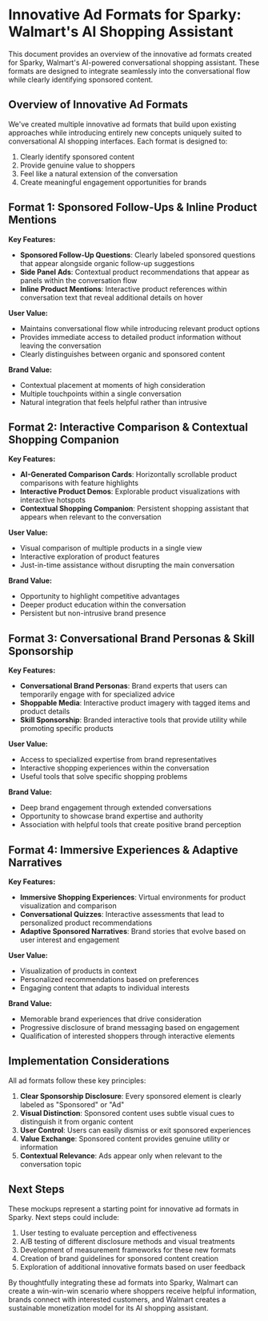 # Innovative Ad Formats for Sparky: Walmart's AI Shopping Assistant

This document provides an overview of the innovative ad formats created for Sparky, Walmart's AI-powered conversational shopping assistant. These formats are designed to integrate seamlessly into the conversational flow while clearly identifying sponsored content.

## Overview of Innovative Ad Formats

We've created multiple innovative ad formats that build upon existing approaches while introducing entirely new concepts uniquely suited to conversational AI shopping interfaces. Each format is designed to:

1. Clearly identify sponsored content
2. Provide genuine value to shoppers
3. Feel like a natural extension of the conversation
4. Create meaningful engagement opportunities for brands

## Format 1: Sponsored Follow-Ups & Inline Product Mentions

**Key Features:**
- **Sponsored Follow-Up Questions**: Clearly labeled sponsored questions that appear alongside organic follow-up suggestions
- **Side Panel Ads**: Contextual product recommendations that appear as panels within the conversation flow
- **Inline Product Mentions**: Interactive product references within conversation text that reveal additional details on hover

**User Value:**
- Maintains conversational flow while introducing relevant product options
- Provides immediate access to detailed product information without leaving the conversation
- Clearly distinguishes between organic and sponsored content

**Brand Value:**
- Contextual placement at moments of high consideration
- Multiple touchpoints within a single conversation
- Natural integration that feels helpful rather than intrusive

## Format 2: Interactive Comparison & Contextual Shopping Companion

**Key Features:**
- **AI-Generated Comparison Cards**: Horizontally scrollable product comparisons with feature highlights
- **Interactive Product Demos**: Explorable product visualizations with interactive hotspots
- **Contextual Shopping Companion**: Persistent shopping assistant that appears when relevant to the conversation

**User Value:**
- Visual comparison of multiple products in a single view
- Interactive exploration of product features
- Just-in-time assistance without disrupting the main conversation

**Brand Value:**
- Opportunity to highlight competitive advantages
- Deeper product education within the conversation
- Persistent but non-intrusive brand presence

## Format 3: Conversational Brand Personas & Skill Sponsorship

**Key Features:**
- **Conversational Brand Personas**: Brand experts that users can temporarily engage with for specialized advice
- **Shoppable Media**: Interactive product imagery with tagged items and product details
- **Skill Sponsorship**: Branded interactive tools that provide utility while promoting specific products

**User Value:**
- Access to specialized expertise from brand representatives
- Interactive shopping experiences within the conversation
- Useful tools that solve specific shopping problems

**Brand Value:**
- Deep brand engagement through extended conversations
- Opportunity to showcase brand expertise and authority
- Association with helpful tools that create positive brand perception

## Format 4: Immersive Experiences & Adaptive Narratives

**Key Features:**
- **Immersive Shopping Experiences**: Virtual environments for product visualization and comparison
- **Conversational Quizzes**: Interactive assessments that lead to personalized product recommendations
- **Adaptive Sponsored Narratives**: Brand stories that evolve based on user interest and engagement

**User Value:**
- Visualization of products in context
- Personalized recommendations based on preferences
- Engaging content that adapts to individual interests

**Brand Value:**
- Memorable brand experiences that drive consideration
- Progressive disclosure of brand messaging based on engagement
- Qualification of interested shoppers through interactive elements

## Implementation Considerations

All ad formats follow these key principles:

1. **Clear Sponsorship Disclosure**: Every sponsored element is clearly labeled as "Sponsored" or "Ad"
2. **Visual Distinction**: Sponsored content uses subtle visual cues to distinguish it from organic content
3. **User Control**: Users can easily dismiss or exit sponsored experiences
4. **Value Exchange**: Sponsored content provides genuine utility or information
5. **Contextual Relevance**: Ads appear only when relevant to the conversation topic

## Next Steps

These mockups represent a starting point for innovative ad formats in Sparky. Next steps could include:

1. User testing to evaluate perception and effectiveness
2. A/B testing of different disclosure methods and visual treatments
3. Development of measurement frameworks for these new formats
4. Creation of brand guidelines for sponsored content creation
5. Exploration of additional innovative formats based on user feedback

By thoughtfully integrating these ad formats into Sparky, Walmart can create a win-win-win scenario where shoppers receive helpful information, brands connect with interested customers, and Walmart creates a sustainable monetization model for its AI shopping assistant.
